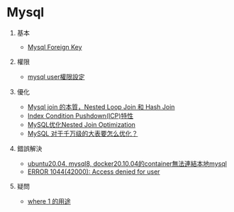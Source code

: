 # Mysql

1. 基本
   - [Mysql Foreign Key](https://b-l-u-e-b-e-r-r-y.github.io/post/ForeignKey/)

1. 權限
   - [mysql user權限設定](https://www.digitalocean.com/community/tutorials/how-to-create-a-new-user-and-grant-permissions-in-mysql)
2. 優化
   - [Mysql join 的本質，Nested Loop Join 和 Hash Join](https://iter01.com/534354.html)
   - [Index Condition Pushdown(ICP)特性](https://kknews.cc/zh-tw/code/5razzo8.html)
   - [MySQL优化Nested Join Optimization](https://blog.csdn.net/ciqingloveless/article/details/83625899)
   - [MySQL 对于千万级的大表要怎么优化？](https://www.zhihu.com/question/19719997)
2. 錯誤解決
   - [ubuntu20.04, mysql8, docker20.10.04的container無法連結本地mysql](https://stackoverflow.com/questions/69175237/solved-nodejs-docker-container-cant-connect-to-mysql-on-host)
   - [ERROR 1044(42000): Access denied for user](https://blog.csdn.net/Carolinedy/article/details/81167772)
3. 疑問
   - [where 1 的用途](https://stackoverflow.com/questions/1983655/importance-of-where-1-in-mysql-queries)